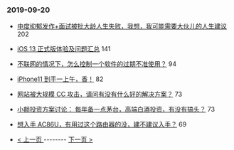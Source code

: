 ### 2019-09-20 
- [中度抑郁发作+面试被批大龄人生失败，我想，我可能需要大伙儿的人生建议](https://www.v2ex.com/t/602345) 202
- [iOS 13 正式版体验及问题汇总](https://www.v2ex.com/t/602346) 141
- [不联网的情况下，怎么控制一个软件的过期不准使用？](https://www.v2ex.com/t/602583) 94
- [iPhone11 到手一上午，香！](https://www.v2ex.com/t/602487) 82
- [网站被大规模 CC 攻击，请问有没有什么好的解决方案？](https://www.v2ex.com/t/602384) 73
- [小额投资方案讨论： 每年备一点茅台，高端白酒投资，有没有搞头？](https://www.v2ex.com/t/602390) 73
- [想入手 AC86U，有用过这个路由器的没，建不建议入手？](https://www.v2ex.com/t/602375) 69 

- [ < 上一页 ](https://github.com/able8/v2ex-hot-record/blob/master/2019-09-19.md) -------- [ 下一页 > ](https://github.com/able8/v2ex-hot-record/blob/master/2019-09-21.md)